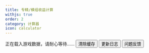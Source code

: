 ```yaml
---
title: 专精/模组收益计算
withjs: true
order: 2
category: 计算器
icon: calculator
---
```

<p class="mb-1">
    <span id="vue_version">正在载入游戏数据，请耐心等待……</span>
    <button id="btn_update_data" type="button" class="btn btn-primary" onclick="AKDATA.reload();">清除缓存</button>
    <button id="btn_whatsnew" type="button" class="btn btn-warning">更新日志</button>
    <button id="btn_report" type="button" class="btn btn-info">问题反馈</button>
</p>
<div class="progress progress-striped progress-bar-animated">
    <div class="progress-bar" role="progressbar" id="prg_load" style="width:0%"> </div>
</div>
